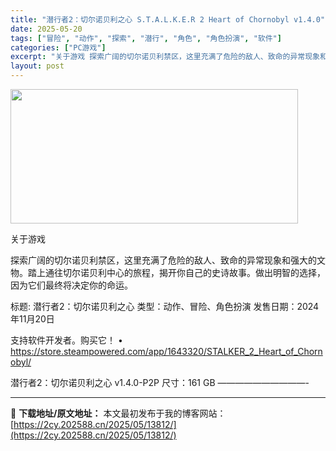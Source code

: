 ```yaml
---
title: "潜行者2：切尔诺贝利之心 S.T.A.L.K.E.R 2 Heart of Chornobyl v1.4.0"
date: 2025-05-20
tags: ["冒险", "动作", "探索", "潜行", "角色", "角色扮演", "软件"]
categories: ["PC游戏"]
excerpt: "关于游戏 探索广阔的切尔诺贝利禁区，这里充满了危险的敌人、致命的异常现象和强大的文物。踏上通往切尔诺贝利中心的旅程，揭开你自己的史诗故事。做出明智的选择，因为它们最终将决定你的命运。 标题: 潜行者2：切尔诺贝利之心 类型：动作、冒险、角色扮演 发售日期：2024年11月20日 支持软件开发者。购买&hellip;"
layout: post
---
```


<img src="https://2cy.202588.cn/wp-content/uploads/2025/05/2025052004184213.webp" alt="" width="460" height="215" class="aligncenter size-full wp-image-13764" />

关于游戏

探索广阔的切尔诺贝利禁区，这里充满了危险的敌人、致命的异常现象和强大的文物。踏上通往切尔诺贝利中心的旅程，揭开你自己的史诗故事。做出明智的选择，因为它们最终将决定你的命运。

标题: 潜行者2：切尔诺贝利之心
类型：动作、冒险、角色扮演
发售日期：2024年11月20日

支持软件开发者。购买它！
• https://store.steampowered.com/app/1643320/STALKER_2_Heart_of_Chornobyl/

潜行者2：切尔诺贝利之心 v1.4.0-P2P
尺寸：161 GB
——————————- 

---
📖 **下载地址/原文地址：** 本文最初发布于我的博客网站：[https://2cy.202588.cn/2025/05/13812/](https://2cy.202588.cn/2025/05/13812/)
